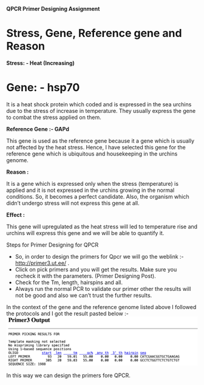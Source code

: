 **QPCR Primer Designing Assignment**
# **Stress, Gene, Reference gene and Reason** 

**Stress: - Heat (Increasing)** 
# **Gene: - hsp70** 
It is a heat shock protein which coded and is expressed in the sea urchins due to the stress of increase in temperature. They usually express the gene to combat the stress applied on them.

**Reference Gene :- GAPd** 

This gene is used as the reference gene because it a gene which is usually not affected by the heat stress. Hence, I have selected this gene for the reference gene which is ubiquitous and housekeeping in the urchins genome.

**Reason :** 

It is a gene which is expressed only when the stress (temperature) is applied and it is not expressed in the urchins growing in the normal conditions. So, it becomes a perfect candidate. Also, the organism which didn’t undergo stress will not express this gene at all. 

**Effect :**

This gene will upregulated as the heat stress will led to temperature rise and urchins will express this gene and we will be able to quantify it. 

Steps for Primer Designing for QPCR

- So, in order to design the primers for Qpcr we will go the weblink :- <http://primer3.ut.ee/> .
- Click on pick primers and you will get the results. Make sure you recheck it with the parameters. (Primer Designing Post).
- Check for the Tm, length, hairspins and all. 
- Always run the normal PCR to validate our primer other the results will not be good and also we can’t trust the further results. 

In the context of the gene and the reference genome listed above I followed the protocols and I got the result pasted below :- 
![](qpcr-1.png)

In this way we can design the primers fore QPCR.